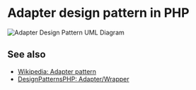 # Adapter design pattern in PHP

![Adapter Design Pattern UML Diagram](https://raw.githubusercontent.com/php-earth/PHP.earth/master/assets/images/oop/design-patterns/structural/adapter.png "Adapter Design Pattern UML Diagram")

## See also

* [Wikipedia: Adapter pattern](http://en.wikipedia.org/wiki/Adapter_pattern)
* [DesignPatternsPHP: Adapter/Wrapper](http://designpatternsphp.readthedocs.io/en/latest/Structural/Adapter/README.html)

